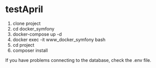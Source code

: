 # testApril

1. clone project
2. cd docker_symfony
3. docker-compose up -d
4. docker exec -it www_docker_symfony bash
5. cd project
6. composer install

If you have problems connecting to the database, check the .env file.
